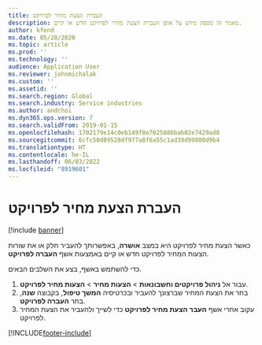 ```yaml
---
title: העברת הצעת מחיר לפרויקט
description: מאמר זה מספק מידע על אופן העברת הצעת מחיר לפרויקט חדש או קיים.
author: kfend
ms.date: 05/28/2020
ms.topic: article
ms.prod: ''
ms.technology: ''
audience: Application User
ms.reviewer: johnmichalak
ms.custom: ''
ms.assetid: ''
ms.search.region: Global
ms.search.industry: Service industries
ms.author: andchoi
ms.dyn365.ops.version: 7
ms.search.validFrom: 2019-01-15
ms.openlocfilehash: 1702179e14c0eb149f8e7025886bab02e7429ad8
ms.sourcegitcommit: 6cfc50d89528df977a8f6a55c1ad39d99800d9b4
ms.translationtype: HT
ms.contentlocale: he-IL
ms.lasthandoff: 06/03/2022
ms.locfileid: "8919601"
---
```

# <a name="transfer-a-quotation-to-a-project"></a>העברת הצעת מחיר לפרויקט

[!include [banner](../includes/banner.md)]

כאשר הצעת מחיר לפרויקט היא במצב **אושרה**, באפשרותך להעביר חלק או את שורות הצעות המחיר לפרויקט חדש או קיים באמצעות אשף **העברה לפרויקט**. 

כדי להשתמש באשף, בצע את השלבים הבאים.

1. עבור אל **ניהול פרויקטים וחשבונאות** > **הצעות מחיר** > **הצעות מחיר לפרויקט**.
2. בחר את הצעת המחיר שברצונך להעביר ובכרטיסיה **המשך טיפול**, בקבוצה **שנה**, בחר **העברה לפרויקט**.
3. עקוב אחרי אשף **העבר הצעת מחיר לפרויקט** כדי לשייך ולהעביר את הצעת המחיר לפרויקט.


[!INCLUDE[footer-include](../includes/footer-banner.md)]